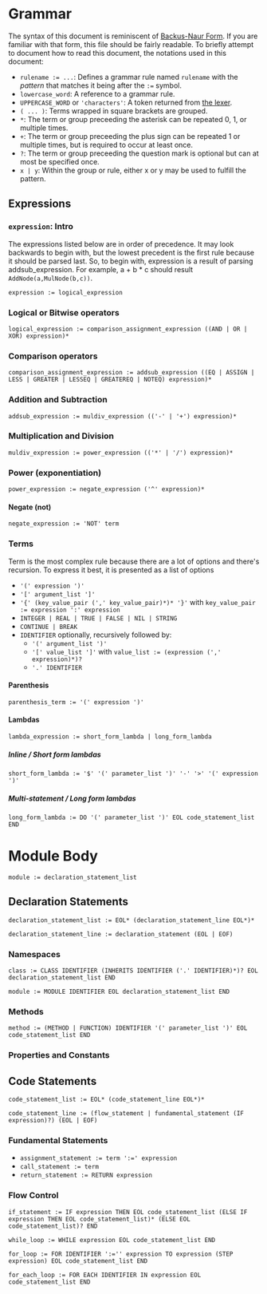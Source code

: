# Grammar

The syntax of this document is reminiscent of [Backus-Naur Form](http://en.wikipedia.org/wiki/Backus%E2%80%93Naur_Form). If you are familiar with that form, this file should be fairly readable. To briefly attempt to document how to read this document, the notations used in this document:

* `rulename := ...`: Defines a grammar rule named `rulename` with the _pattern_ that matches it being after the `:=` symbol.
* `lowercase_word`: A reference to a grammar rule.
* `UPPERCASE_WORD` or `'characters'`: A token returned from [the lexer](./lexical-syntax.md).
* `( ... )`: Terms wrapped in square brackets are grouped.
* `*`: The term or group preceeding the asterisk can be repeated 0, 1, or multiple times.
* `+`: The term or group preceeding the plus sign can be repeated 1 or multiple times, but is required to occur at least once.
* `?`: The term or group preceeding the question mark is optional but can at most be specified once.
* `x | y`: Within the group or rule, either x or y may be used to fulfill the pattern.

## Expressions

### `expression`: Intro

The expressions listed below are in order of precedence. It may look backwards to begin with, but the lowest precedent is the first rule because it should be parsed last. So, to begin with, expression is a result of parsing addsub_expression. For example, a + b * c should result `AddNode(a,MulNode(b,c))`.

`expression := logical_expression`

### Logical or Bitwise operators

`logical_expression := comparison_assignment_expression ((AND | OR | XOR) expression)*`

### Comparison operators

`comparison_assignment_expression := addsub_expression ((EQ | ASSIGN | LESS | GREATER | LESSEQ | GREATEREQ | NOTEQ) expression)*`

### Addition and Subtraction

`addsub_expression := muldiv_expression (('-' | '+') expression)*`

### Multiplication and Division

`muldiv_expression := power_expression (('*' | '/') expression)*`

### Power (exponentiation)

`power_expression := negate_expression ('^' expression)*`

#### Negate (not)
`negate_expression := 'NOT' term`

### Terms

Term is the most complex rule because there are a lot of options and there's recursion. To express it best, it is presented as a list of options

* `'(' expression ')'`
* `'[' argument_list ']'`
* `'{' (key_value_pair (',' key_value_pair)*)* '}'` with `key_value_pair := expression ':' expression`
* `INTEGER | REAL | TRUE | FALSE | NIL | STRING`
* `CONTINUE | BREAK`
* `IDENTIFIER` optionally, recursively followed by:
  * `'(' argument_list ')'`
  * `'[' value_list ']'` with `value_list := (expression (',' expression)*)?`
  * `'.' IDENTIFIER`

#### Parenthesis
`parenthesis_term := '(' expression ')'`

#### Lambdas
`lambda_expression := short_form_lambda | long_form_lambda`

##### Inline / Short form lambdas
`short_form_lambda := '$' '(' parameter_list ')' '-' '>' '(' expression ')'`

##### Multi-statement / Long form lambdas
`long_form_lambda := DO '(' parameter_list ')' EOL code_statement_list END`

# Module Body

`module := declaration_statement_list`

## Declaration Statements

`declaration_statement_list := EOL* (declaration_statement_line EOL*)*`

`declaration_statement_line := declaration_statement (EOL | EOF)`

### Namespaces

`class := CLASS IDENTIFIER (INHERITS IDENTIFIER ('.' IDENTIFIER)*)? EOL declaration_statement_list END`

`module := MODULE IDENTIFIER EOL declaration_statement_list END`

### Methods

`method := (METHOD | FUNCTION) IDENTIFIER '(' parameter_list ')' EOL code_statement_list END`

### Properties and Constants



## Code Statements

`code_statement_list := EOL* (code_statement_line EOL*)*`

`code_statement_line := (flow_statement | fundamental_statement (IF expression)?) (EOL | EOF)`

### Fundamental Statements

* `assignment_statement := term ':=' expression`
* `call_statement := term`
* `return_statement := RETURN expression`

### Flow Control

`if_statement := IF expression THEN EOL code_statement_list (ELSE IF expression THEN EOL code_statement_list)* (ELSE EOL code_statement_list)? END`

`while_loop := WHILE expression EOL code_statement_list END`

`for_loop := FOR IDENTIFIER ':='' expression TO expression (STEP expression) EOL code_statement_list END`

`for_each_loop := FOR EACH IDENTIFIER IN expression EOL code_statement_list END` 
